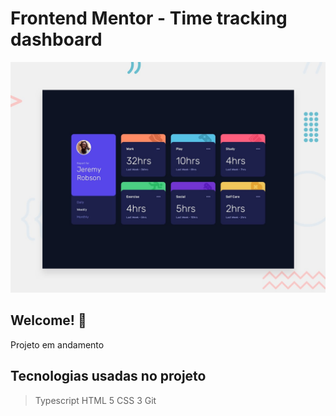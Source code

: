 # Frontend Mentor - Time tracking dashboard

![Design preview for the Time tracking dashboard coding challenge](./public/design/desktop-preview.jpg)

## Welcome! 👋

Projeto em andamento

## Tecnologias usadas no projeto

> Typescript
> HTML 5
> CSS 3
> Git
